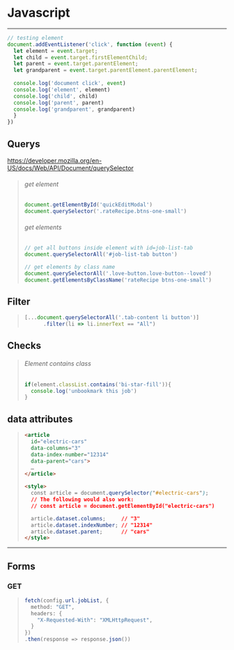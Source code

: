 # Javascript

---

```javascript
// testing element
document.addEventListener('click', function (event) {
  let element = event.target;
  let child = event.target.firstElementChild;
  let parent = event.target.parentElement;  
  let grandparent = event.target.parentElement.parentElement;
  
  console.log('document click', event)
  console.log('element', element)
  console.log('child', child)
  console.log('parent', parent)
  console.log('grandparent', grandparent)
  }
})
```

## Querys

https://developer.mozilla.org/en-US/docs/Web/API/Document/querySelector

> ###### get element
>
> ```javascript
> document.getElementById('quickEditModal')
> document.querySelector('.rateRecipe.btns-one-small')
> ```
>
> ###### get elements
>
> ```javascript
> // get all buttons inside element with id=job-list-tab
> document.querySelectorAll('#job-list-tab button')
> 
> // get elements by class name
> document.querySelectorAll('.love-button.love-button--loved')
> document.getElementsByClassName('rateRecipe btns-one-small')
> ```

## Filter

> ```javascript
> [...document.querySelectorAll('.tab-content li button')]
>   	.filter(li => li.innerText == "All")
> ```

## Checks

> ###### Element contains class
>
> ```javascript
> if(element.classList.contains('bi-star-fill')){
>   console.log('unbookmark this job')
> }
> ```

## data attributes

> ```html
> <article
>   id="electric-cars"
>   data-columns="3"
>   data-index-number="12314"
>   data-parent="cars">
>   …
> </article>
> 
> <style>
>   const article = document.querySelector("#electric-cars");
>   // The following would also work:
>   // const article = document.getElementById("electric-cars")
> 
>   article.dataset.columns;     // "3"
>   article.dataset.indexNumber; // "12314"
>   article.dataset.parent;      // "cars"
> </style>  
> ```
>
> 



---

## Forms

### GET

> ```java
> fetch(config.url.jobList, {
>   method: "GET",
>   headers: {
>     "X-Requested-With": "XMLHttpRequest",
>   }
> })
> .then(response => response.json())
> ```
>
> 
